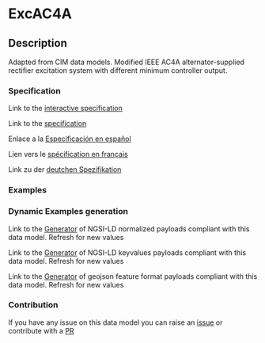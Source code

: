 # ExcAC4A

## Description 

Adapted from CIM data models. Modified IEEE AC4A alternator-supplied rectifier excitation system with different minimum controller output.
### Specification

Link to the [interactive specification](https://swagger.lab.fiware.org/?url=https://smart-data-models.github.io/dataModel.EnergyCIM/ExcAC4A/swagger.yaml)

Link to the [specification](https://smart-data-models.github.io/dataModel.EnergyCIM/ExcAC4A/doc/spec.md)

Enlace a la [Especificación en español](https://smart-data-models.github.io/dataModel.EnergyCIM/ExcAC4A/doc/spec_ES.md)

Lien vers le [spécification en français](https://smart-data-models.github.io/dataModel.EnergyCIM/ExcAC4A/doc/spec_FR.md)

Link zu der [deutchen Spezifikation](https://smart-data-models.github.io/dataModel.EnergyCIM/ExcAC4A/doc/spec_DE.md)
### Examples
### Dynamic Examples generation

Link to the [Generator](https://smartdatamodels.org/extra/ngsi-ld_generator_v0.92.php?schemaUrl=https://raw.githubusercontent.com/smart-data-models/dataModel.EnergyCIM/master/ExcAC4A/schema.json&email=info@smartdatamodels.org) of NGSI-LD normalized payloads compliant with this data model. Refresh for new values

Link to the [Generator](https://smartdatamodels.org/extra/ngsi-ld_generator_keyvalues_v0.92.php?schemaUrl=https://raw.githubusercontent.com/smart-data-models/dataModel.EnergyCIM/master/ExcAC4A/schema.json&email=info@smartdatamodels.org) of NGSI-LD keyvalues payloads compliant with this data model. Refresh for new values

Link to the [Generator](https://smartdatamodels.org/extra/geojson_features_generator_v1.0.php?schemaUrl=https://raw.githubusercontent.com/smart-data-models/dataModel.EnergyCIM/master/ExcAC4A/schema.json&email=info@smartdatamodels.org) of geojson feature format payloads compliant with this data model. Refresh for new values
### Contribution

 If you have any issue on this data model you can raise an [issue](https://github.com/smart-data-models/dataModel.EnergyCIM/issues)  or contribute with a [PR](https://github.com/smart-data-models/dataModel.EnergyCIM/pulls)